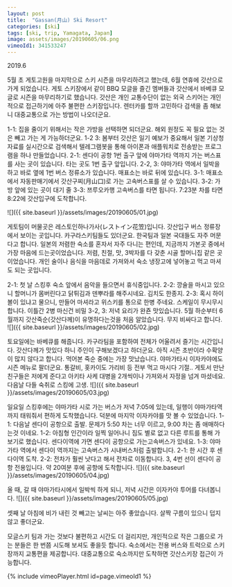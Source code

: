 ```yaml
---
layout: post
title:  "Gassan(月山) Ski Resort"
categories: [ski]
tags: [ski, trip, Yamagata, Japan]
image: assets/images/20190605/06.png
vimeoId1: 341533247
---
```


2019.6

5월 초 게토고원을 마지막으로 스키 시즌을 마무리하려고 했는데, 6월 연휴에 갓산으로 가게 되었습니다. 
게토 스키장에서 같이 BBQ 모글을 즐긴 멤버들과 갓산에서 바베큐 모글로 시즌을 마무리하기로 했습니다.
갓산은 개인 교통수단이 없는 외국 스키어는 개인적으로 접근하기에 아주 불편한 스키장입니다.
렌터카를 할까 고민하다 검색을 좀 해보니 대중교통으로 가는 방법이 나오더군요.

1-1: 집을 줄이기 위해서는 작은 가방을 선택하면 되더군요. 해외 원정도 꼭 필요 없는 것은 빼고 가는 게 가능하더군요.
1-2 3: 봄부터 갓산은 일기 예보가 중요해서 일본 기상청 자료를 실시간으로 검색해서 텔레그램봇을 통해 아이폰과 애플워치로 
   전송받는 프로그램을 하나 만들었습니다.
2-1: 센다이 공항 1번 출구 앞에 야마가타 역까지 가는 버스표를 사는 곳이 있습니다. 타는 곳도 1번 출구 앞입니다.
2-2, 3: 야마가타 역에서 일박을 하고 바로 옆에 1번 버스 정류소가 있습니다. 매표소는 바로 뒤에 있습니다.
3-1: 매표소에서 자동판매기에서 갓산구찌(月山口)로 가는 고속버스표를 살  수 있습니다.
3-2: 가방 앞에 있는 곳이 대기 줄
3-3: 쯔루오카행 고속버스를 타면 됩니다. 7:23분 차를 타면 8:22에 갓산입구에 도착합니다. 

![]({{ site.baseurl }}/assets/images/20190605/01.jpg)

게토팀이 머물곳은 레스토인하나가사(レストイン花笠)입니다. 
갓산입구 버스 정류장에서 보이는 곳입니다. 
카구라스키팀들도 있더군요. 한국팀과 일본 국대들도 자주 머문다고 합니다.
일본의 저렴한 숙소를 혼자서 자주 다니는 편인데, 지금까지 가본곳 중에서 가장 마음에 드는곳이었습니다.
저렴, 친절, 맛, 3박자를 다 갖춘 시골 할머니집 같은 곳이었습니다.
개인 술이나 음식을 마음데로 가져와서 숙소 냉장고에 넣어놓고 먹고 마셔도 되는 곳입니다.

2-1: 첫 날 스킹후 숙소 앞에서 음악을 들으면서 휴식중입니다.
2-2: 깡술을 마시고 있으니 할머니가 몸버린다고 닭튀김과 덴뿌라를 해주시네요. 김치도 한종지.
2-3: 혹시 하이볼이 있냐고 물으니, 만들어 마셔라고 위스키를 통으로 한병 주네요.
      스케일이 무시무시 합니다. 이틀간 2병 마신건 비밀
3-2, 3: 저녁 요리가 완죤 맛있습니다. 5월 하순부터 6월까지 갓산죽순(갓산다께)이 유명하다는것을 처음 알았습니다. 
         무지 비싸다고 합니다.
![]({{ site.baseurl }}/assets/images/20190605/02.jpg)

토요일에는 바베큐를 해줍니다. 카구라팀을 포함하여 전체가 어울려서 즐기는 시간입니다.
갓산다께가 맛있다 하니 주인이 구해보겠다고 하더군요. 아직 시즌 초반이라 수확양이 많지 않다고 합니다.
먹어본 죽순 중에는 가장 맛났습니다. 야마가타시 이자카야에도 시즌 메뉴로 팔더군요.
통갈비, 홋카이도 가리비 등 전부 먹고 마시다 기절..
게토서 만난 친구들은 저에게 준다고 아키타 사케 대병을 2개씩이나 가져와서 자정을 넘겨 마셨네요.
다음날 다들 숙취로 스킹에 고생.
![]({{ site.baseurl }}/assets/images/20190605/03.jpg)

일요일 스킹후에는 야마가타 시로 가는 버스가 저녁 7:05에 있는데, 일행이 야마가타역까지 태워줘서 편하게 도착했습니다.
덕분에 마지막 이자카야를 맛 볼 수 있었습니다.
1-1: 다음날 센다이 공항으로 출발. 문제가 5:50 차는 너무 이르고, 9:00 차는 좀 애매하다는것 이네요.
1-2: 아침형 인간이라 일찍 일어나니 짐도 별로 없고 다른 루트를 통해 가보기로 했습니다. 센다이역에 가면 센다이 공항으로 가는고속버스가 있네요.
1-3: 야마가타 역에서 센다이 역까지는 고속버스가 시내버스처럼 출발합니다.
2-1: 한 시간 후 센다이역 도착.
2-2: 전차가 훨씬 낫다고 해서 전차로 이동합니다. 3, 4번 선이 센다이 공항 전용입니다.
약 20여분 후에 공항에 도착합니다.
![]({{ site.baseurl }}/assets/images/20190605/04.jpg)

올 때, 갈 때 야마가타시에서 일박씩 하게 되니, 저녁 시간은 이자카야 투어를 다녀봅니다.
![]({{ site.baseurl }}/assets/images/20190605/05.jpg)

셋째 날 아침에 비가 내린 것 빼고는 날씨는 아주 좋았습니다.
살짝 구름이 있으니 덥지 않고 좋더군요.

모글스키 팀과 가는 것보다 불편하고 시간도 더 걸리지만, 개인적으로 작은 그룹으로 가는 분들은 한 번쯤 시도해 보셔도 좋을듯 합니다. 숙소에서는 전용 버스와 트럭으로 스키장까지 교통편을 제공합니다. 
대중교통으로 숙소까지만 도착하면 갓산스키장 접근이 가능합니다. 

{% include vimeoPlayer.html id=page.vimeoId1 %}
